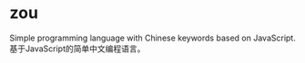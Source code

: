 zou
===

Simple programming language with Chinese keywords based on JavaScript. 基于JavaScript的简单中文编程语言。

